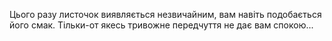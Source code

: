 Цього разу листочок виявляється незвичайним, вам навіть подобається його смак.
Тільки-от якесь тривожне передчуття не дає вам спокою...